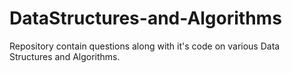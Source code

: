 # DataStructures-and-Algorithms
Repository contain questions along with it's code on various Data Structures and Algorithms.
